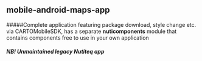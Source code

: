 ## mobile-android-maps-app

#####Complete application featuring package download, style change etc. via CARTOMobileSDK, has a separate **nuticomponents** module that contains components free to use in your own application

##### NB! Unmaintained legacy Nutiteq app



